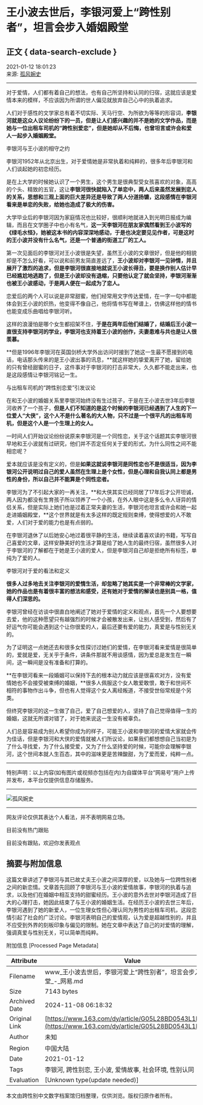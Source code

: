 # 王小波去世后，李银河爱上“跨性别者”，坦言会步入婚姻殿堂

## 正文 { data-search-exclude }


2021-01-12 18:01:23  
来源: [孤风婉史](https://www.163.com/dy/media/T1594461644249.html)

---

对于爱情，人们都有着自己的想法，也有自己所坚持和认同的归宿，这就应该是爱情本来的模样，不应该因为所谓的世人偏见就放弃自己心中的执着追求。

人们对于感性的文学家总有着不切实际、天马行空、为所欲为等等的形容词，**李银河就是这众人议论纷纷下的一员，但是让人们感兴趣的并不是她的文学作品，而是她与一位出租车司机的“跨性别爱恋”，但是她却从不后悔，也曾坦言或许会和爱人一起步入婚姻殿堂。**

李银河与王小波的相守之约

李银河1952年从北京出生，对于爱情她是非常执着和纯粹的，很多年后李银河和人们谈起她的初恋经历。

是在上大学的时候她认识了一个男生，这个男生是很典型受女孩喜欢的对象，高高的个头、精致的五官，这让**李银河很快就陷入了单恋中，两人后来虽然发展到恋人的关系，思想和三观上面的巨大差异还是导致了两人分道扬镳，这段感情在李银河看来是单恋的失败，给她也造成了极大的伤害。**

大学毕业后的李银河因为家庭情况也比较好，很顺利地就进入到光明日报成为编辑，而且在文学圈子中也小有名气，**这一天李银河在朋友家偶然看到王小波写的《绿毛水怪》，她被这本书的内容深深地感动，于是也决定要见见作者，可是这时的王小波并没有什么名气，还是一个普通的街道工厂的工人。**

第一次见面后的李银河对王小波很是失望，虽然王小波的文章很好，但是他的相貌却是不怎么好看，可以说和前男友简直差远了，**王小波却对李银河一见钟情，并且展开了激烈的追求，但是李银河很直接地就说王小波长得丑，要是换作别人估计早已经尴尬地逃跑了，但是王小波却没有退缩，只要他认定了就会坚持，李银河渐渐也被王小波感动，于是两人便在一起成为了恋人。**

恋爱后的两个人可以说是非常甜蜜，他们经常用文字传达爱情，在一字一句中都能体会到王小波的炽热，他变得不像自己，他将情书写在琴谱上，仿佛这样他的情书也能变成乐曲唱给李银河听。

这样的浪漫怕是哪个女生都招架不住，**于是在两年后他们结婚了，结婚后王小波一直很支持李银河的学业，李银河也支持着王小波的创作，夫妻患难与共也是让人很羡慕。**

**但是1996年李银河在英国剑桥大学外出访问时接到了她这一生最不愿接到的电话，电话那头传来的是王小波出事的讯息，**就这样她的挚爱离开了她，留给她的只有曾经甜蜜的日子，这件事对于李银河的打击非常大，久久都不能走出来，也是这段感情让李银河铭记一生。

与出租车司机的“跨性别恋爱”引发议论

在和王小波的婚姻关系里李银河始终没有生过孩子，于是在王小波去世3年后李银河收养了一个孩子，**但是人们不知道的是这个时候的李银河已经遇到了人生的下一位爱人“大侠”，这个人不是什么著名的大人物，只不过是一个很平凡的出租车司机，但是这个人是一个生理上的女人。**

一时间人们开始议论纷纷说原来李银河是一个同性恋，关于这个话题其实李银河很早地和王小波就有过研究，他们并不否定任何关于爱的形式，为什么同性之间不能相恋呢？

爱本就应该是没有定义的，但是**如果这就说李银河是同性恋也不是很适当，因为李银河公开说明过自己的爱人虽然在生理上是个女性，但是心理和自我认同上都是男性的身份，所以自己并不能算是个同性恋者。**

李银河为了不引起大家的一再关注，**和大侠其实已经同居了17年后才公开坦诚，两人因为都没有生育孩子所以领养了一个小孩，在外人眼中这是多么令人讶异的情侣关系，但是实际上她们也是过着正常夫妻的生活，李银河也坦言或许会和她一起走进婚姻殿堂，**这个世界就是有太多这样的既定规则束缚，使得想爱的人不敢爱，人们对于爱的能力也是有点弱的。

在李银河退休了以后她安心地过着很平静的生活，继续读着喜欢读的书籍，写写自己喜爱的文章，这样安静美好的生活才算是给了她人生的最终归宿，虽然很多人对于李银河的了解都在于她是王小波的爱人，但是李银河自己却是拒绝所有标签，单纯为了爱的人。

李银河对于爱的看法和定义

**很多人过多地去关注李银河的爱情生活，却忽略了她其实是一个非常棒的文学家，她的作品也是有着很丰富的想法和感受，还有她对于爱情的解读也是别具一格，值得人们深思的。**

李银河曾经在访谈中很直白地阐述了她对于爱情的定义和观点，首先一个人要想要去爱，他的这种愿望只有越强烈的时候才会被散发出来，让别人感受到，然后有了好运气你可能会遇到这个让你很爱的人，最后还要有爱的能力，真爱是与性别无关的。

为了证明这一点她还去和很多女性探讨过她们的爱情，在李银河看来爱情是很简单的，爱就是爱，无关乎于条件，讲条件那就不用谈感情，因为爱总是发生在一瞬间，这一瞬间是没有准备和打算的。

**在李银河看来一段婚姻可以保持下去的根本动力就应该是很喜欢对方，没有爱情她也不会接受被束缚的婚姻，**很多人佩服这个女人敢爱敢恨，敢于和世间不相符的事物作出斗争，但也有人觉得这个女人离经叛道，不接受世俗常规是个另类。

但终究李银河的这一生做了自己，爱了自己想爱的人，坚持了自己觉得值得一生的婚姻，这就无所谓对错了，对于她来说这一生没有被辜负。

人们总是容易成为别人希望你成为的样子，可能王小波和李银河的爱情大家就会传为佳话，但是李银河和大侠的爱情就被人们所议论，如果我们都想想自己当初是为了什么寻找爱，为了什么接受爱，又为了什么坚持爱的时候，可能你会理解李银河，这个世间本就人生百态，其中的滋味更是苦辣酸甜，为了爱而爱，纯粹一点。

---

特别声明：以上内容(如有图片或视频亦包括在内)为自媒体平台“网易号”用户上传并发布，本平台仅提供信息存储服务。

---

![孤风婉史](https://nimg.ws.126.net/?url=http://dingyue.ws.126.net/2020/0711/2dbcf929j00qdaueg000kc000ad00adm.jpg&thumbnail=160y160&quality=80&type=jpg)

---

网友评论仅供其表达个人看法，并不表明网易立场。

目前没有热门跟贴

目前没有跟贴，欢迎你发表观点

## 摘要与附加信息

<!-- tcd_abstract -->
这篇文章讲述了李银河与其已故丈夫王小波之间深厚的爱，以及她与一位跨性别者之间的新恋情。文章首先回顾了李银河与王小波的爱情故事，李银河的执着与追求，以及他们在婚姻中相互支持的甜蜜经历。王小波的意外去世对李银河造成了巨大的心理打击，她因此结束了与王小波的婚姻生活。在经历王小波的去世三年后，李银河遇到了她的新爱人，一位生理女性但心理认同为男性的出租车司机，这段恋情引起了社会的广泛讨论。李银河表明自己的爱情观，认为爱是超越性别的，并且不应受到外界的刻板印象与偏见的限制。她在文章中表达了自己的对爱情的理解，强调真爱与性别无关，可以简单而纯粹。
<!-- tcd_abstract_end -->

附加信息 [Processed Page Metadata]

| Attribute       | Value                                  |
|-----------------|----------------------------------------|
| Filename        | www_王小波去世后，李银河爱上“跨性别者”，坦言会步入婚姻殿堂_-_网易.md                             |
| Size            | 7143 bytes                           |
| Archived Date   | 2024-11-08 06:18:32                             |
| Original Link   | [https://www.163.com/dy/article/G05L28BD0543L1LU.html](https://www.163.com/dy/article/G05L28BD0543L1LU.html)                       |
| Author          | 未知                               |
| Region          | 中国大陆                               |
| Date            | 2021-01-12                                 |
| Tags            | 李银河, 跨性别恋, 王小波, 爱情故事, 社会环境, 性别认同                                 |
| Evaluation            | [Unknown type(update needed)]                                 |
<!-- tcd_table_end -->

本文由跨性别中文数字档案馆归档整理，仅供浏览。版权归原作者所有。
